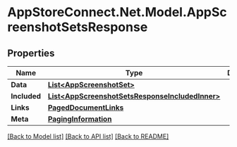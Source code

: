 # AppStoreConnect.Net.Model.AppScreenshotSetsResponse

## Properties

Name | Type | Description | Notes
------------ | ------------- | ------------- | -------------
**Data** | [**List&lt;AppScreenshotSet&gt;**](AppScreenshotSet.md) |  | 
**Included** | [**List&lt;AppScreenshotSetsResponseIncludedInner&gt;**](AppScreenshotSetsResponseIncludedInner.md) |  | [optional] 
**Links** | [**PagedDocumentLinks**](PagedDocumentLinks.md) |  | 
**Meta** | [**PagingInformation**](PagingInformation.md) |  | [optional] 

[[Back to Model list]](../README.md#documentation-for-models) [[Back to API list]](../README.md#documentation-for-api-endpoints) [[Back to README]](../README.md)

